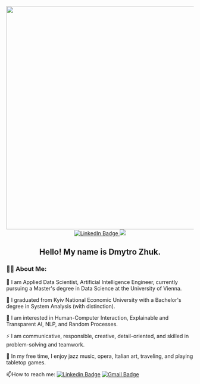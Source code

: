 <div align="center">
  <img src="https://imageio.forbes.com/specials-images/imageserve/663b14f330ff2232e88dd9f3/The-Important-Difference-Between-Generative-AI-And-AGI/960x0.jpg?format=jpg&width=960" width = "600"/>
  
  <div id="badges">
  <a href="https://www.linkedin.com/in/dmytro-zhuk/">
    <img src="https://img.shields.io/badge/LinkedIn-blue?style=for-the-badge&logo=linkedin&logoColor=white" alt="LinkedIn Badge"/>
  </a>
  <a href="mailto:dmytrozhuk9@gmail.com">
    <img src="https://img.shields.io/badge/Gmail-D14836?style=for-the-badge&logo=gmail&logoColor=white"/>
  </a>
</div>

<h2>
  Hello! My name is Dmytro Zhuk.
</h2>
  
</div>

### :man_technologist: About Me:

👋 I am Applied Data Scientist, Artificial Intelligence Engineer, currently pursuing a Master's degree in Data Science at the University of Vienna.

🔭 I graduated from Kyiv National Economic University with a Bachelor's degree in System Analysis (with distinction).

🌱 I am interested in Human-Computer Interaction, Explainable and Transparent AI, NLP, and Random Processes.

⚡ I am communicative, responsible, creative, detail-oriented, and skilled in problem-solving and teamwork.

💞️ In my free time, I enjoy jazz music, opera, Italian art, traveling, and playing tabletop games.

:mailbox:How to reach me: [![Linkedin Badge](https://img.shields.io/badge/-DZhuk-blue?style=flat&logo=Linkedin&logoColor=white)](https://www.linkedin.com/in/dmytro-zhuk/)  [![Gmail Badge](https://img.shields.io/badge/-DZhuk-D14836?style=flat&logo=gmail&logoColor=white)](mailto:dmytrozhuk9@gmail.com)

<!---
DmytroZH123/DmytroZH123 is a ✨ special ✨ repository because its `README.md` (this file) appears on your GitHub profile.
You can click the Preview link to take a look at your changes.

<img src="https://www.edureka.co/blog/wp-content/uploads/2018/08/Insurance-Leadspace-Aniamted.gif" width="300"/>

<img src="https://media.giphy.com/media/hvRJCLFzcasrR4ia7z/giphy.gif" width="30px"/>
https://media.giphy.com/media/M9gbBd9nbDrOTu1Mqx/giphy.gif
<img src="https://www.aalpha.net/wp-content/uploads/2019/10/data-science-giphy.gif" width="280" align="right"/>

--->
